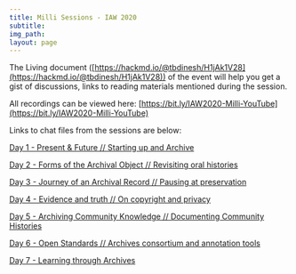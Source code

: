 ```yaml
---
title: Milli Sessions - IAW 2020
subtitle: 
img_path: 
layout: page
---
```



The Living document ([https://hackmd.io/@tbdinesh/H1jAk1V28](https://hackmd.io/@tbdinesh/H1jAk1V28)) of the event will help you get a gist of discussions, links to reading materials mentioned during the session.

All recordings can be viewed here: [https://bit.ly/IAW2020-Milli-YouTube](https://bit.ly/IAW2020-Milli-YouTube)

Links to chat files from the sessions are below:

[Day 1 - Present & Future // Starting up and Archive]()

[Day 2 - Forms of the Archival Object // Revisiting oral histories]()

[Day 3 - Journey of an Archival Record // Pausing at preservation]()

[Day 4 - Evidence and truth // On copyright and privacy]()

[Day 5 - Archiving Community Knowledge // Documenting Community Histories]()

[Day 6 - Open Standards // Archives consortium and annotation tools]()

[Day 7 - Learning through Archives]()

